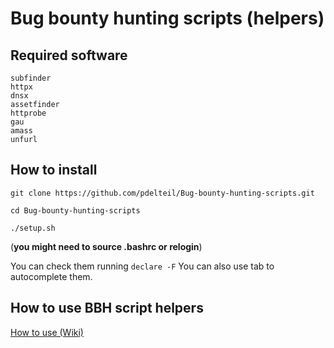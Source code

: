 # Bug bounty hunting scripts (helpers)


## Required software 

```
subfinder
httpx 
dnsx 
assetfinder 
httprobe
gau
amass
unfurl
```

## How to install

```
git clone https://github.com/pdelteil/Bug-bounty-hunting-scripts.git

cd Bug-bounty-hunting-scripts

./setup.sh 
```

(**you might need to source .bashrc or relogin**)

You can check them running `declare -F` 
You can also use tab to autocomplete them. 


## How to use BBH script helpers 

[How to use (Wiki)](https://github.com/pdelteil/Bug-bounty-hunting-scripts/wiki/How-to-use-the-scripts)

